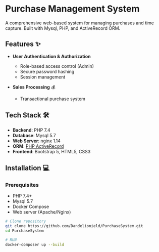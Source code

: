# Purchase Management System

A comprehensive web-based system for managing purchases and time capture. Built with Mysql, PHP, and ActiveRecord ORM.

## Features ✨

- **User Authentication & Authorization**
  - Role-based access control (Admin)
  - Secure password hashing
  - Session management

- **Sales Processing** 💰
  - Transactional purchase system

## Tech Stack 🛠️

- **Backend**: PHP 7.4
- **Database**: Mysql 5.7
- **Web Server**: nginx 1.14
- **ORM**: [PHP ActiveRecord](http://www.phpactiverecord.org/)
- **Frontend**: Bootstrap 5, HTML5, CSS3

## Installation 💻

### Prerequisites
- PHP 7.4+
- Mysql 5.7
- Docker Compose
- Web server (Apache/Nginx)

```bash
# Clone repository
git clone https://github.com/Dandelionield/PurchaseSystem.git
cd PurchaseSystem

# RUN
docker-composer up --build

